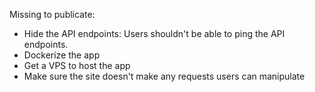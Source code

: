Missing to publicate:

- Hide the API endpoints: Users shouldn't be able to ping the API endpoints.
- Dockerize the app
- Get a VPS to host the app
- Make sure the site doesn't make any requests users can manipulate

